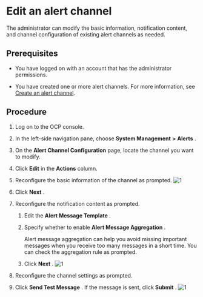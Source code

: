 Edit an alert channel
==========================================

The administrator can modify the basic information, notification content, and channel configuration of existing alert channels as needed.

Prerequisites
----------------------------------

* You have logged on with an account that has the administrator permissions.



* You have created one or more alert channels. For more information, see [Create an alert channel](../900.use-alert-management/800.create-alarm-channel.md).






Procedure
------------------------------

1. Log on to the OCP console.



2. In the left-side navigation pane, choose **System Management** **\>** **Alerts** .



3. On the **Alert Channel Configuration** page, locate the channel you want to modify.



4. Click **Edit** in the **Actions** column.



5. Reconfigure the basic information of the channel as prompted.
   ![1](https://help-static-aliyun-doc.aliyuncs.com/assets/img/en-US/5314306461/p384373.png)



6. Click **Next** .



7. Reconfigure the notification content as prompted.

   1. Edit the **Alert Message Template** .



   2. Specify whether to enable **Alert Message Aggregation** .

      Alert message aggregation can help you avoid missing important messages when you receive too many messages in a short time. You can check the aggregation rule as prompted.


   3. Click **Next** .
   ![1](https://help-static-aliyun-doc.aliyuncs.com/assets/img/en-US/6314306461/p384380.png)






8. Reconfigure the channel settings as prompted.



9.  Click **Send Test Message** . If the message is sent, click **Submit** .
    ![1](https://help-static-aliyun-doc.aliyuncs.com/assets/img/en-US/6314306461/p384384.png)





